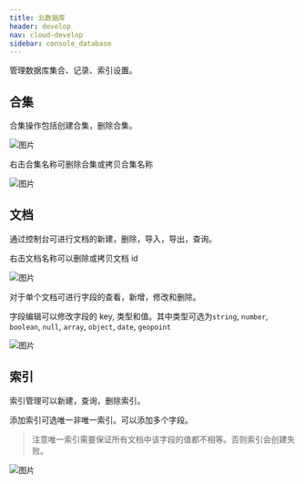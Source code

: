 ```yaml
---
title: 云数据库
header: develop
nav: cloud-develop
sidebar: console_database
---
```


管理数据库集合、记录、索引设置。

## 合集

合集操作包括创建合集，删除合集。

![图片](https://b.bdstatic.com/searchbox/icms/searchbox/img/cloud_db_overview.png)

右击合集名称可删除合集或拷贝合集名称

![图片](https://b.bdstatic.com/searchbox/icms/searchbox/img/cloud_db_collection1.png)

## 文档

通过控制台可进行文档的新建，删除，导入，导出，查询。

右击文档名称可以删除或拷贝文档 id

![图片](https://b.bdstatic.com/searchbox/icms/searchbox/img/cloud_db_document.png)

对于单个文档可进行字段的查看，新增，修改和删除。

字段编辑可以修改字段的 key, 类型和值。其中类型可选为`string`, `number`, `boolean`, `null`, `array`, `object`, `date`, `geopoint`

![图片](https://b.bdstatic.com/searchbox/icms/searchbox/img/cloud_db_edit.png)

## 索引

索引管理可以新建，查询，删除索引。

添加索引可选唯一非唯一索引。可以添加多个字段。

> 注意唯一索引需要保证所有文档中该字段的值都不相等。否则索引会创建失败。

![图片](https://b.bdstatic.com/searchbox/icms/searchbox/img/cloud_db_index.png)
